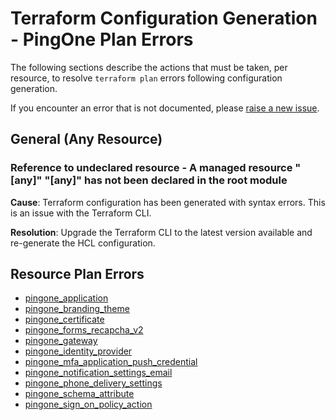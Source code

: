 # Terraform Configuration Generation - PingOne Plan Errors

The following sections describe the actions that must be taken, per resource, to resolve `terraform plan` errors following configuration generation.

If you encounter an error that is not documented, please [raise a new issue](https://github.com/pingidentity/pingcli/issues/new?title=Undocumented%20PingOne%20Config%20Generation%20Error).

## General (Any Resource)

### Reference to undeclared resource - A managed resource "[any]" "[any]" has not been declared in the root module

**Cause**: Terraform configuration has been generated with syntax errors.  This is an issue with the Terraform CLI.

**Resolution**: Upgrade the Terraform CLI to the latest version available and re-generate the HCL configuration.

## Resource Plan Errors

- [pingone_application](pingone_application.md)
- [pingone_branding_theme](pingone_branding_theme.md)
- [pingone_certificate](pingone_certificate.md)
- [pingone_forms_recapcha_v2](pingone_forms_recapcha_v2.md)
- [pingone_gateway](pingone_gateway.md)
- [pingone_identity_provider](pingone_identity_provider.md)
- [pingone_mfa_application_push_credential](pingone_mfa_application_push_credential.md)
- [pingone_notification_settings_email](pingone_notification_settings_email.md)
- [pingone_phone_delivery_settings](pingone_phone_delivery_settings.md)
- [pingone_schema_attribute](pingone_schema_attribute.md)
- [pingone_sign_on_policy_action](pingone_sign_on_policy_action.md)